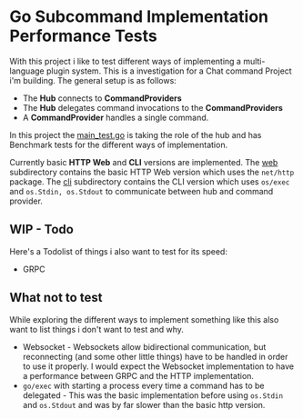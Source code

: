 # Go Subcommand Implementation Performance Tests

With this project i like to test different ways of implementing a multi-language plugin system. This is a investigation for a Chat command Project i'm building. The general setup is as follows:

- The __Hub__ connects to __CommandProviders__
- The __Hub__ delegates command invocations to the __CommandProviders__
- A __CommandProvider__ handles a single command.

In this project the [main_test.go](main_test.go) is taking the role of the hub and has Benchmark tests for the different ways of implementation.

Currently basic __HTTP Web__ and __CLI__ versions are implemented. The [web](web/) subdirectory contains the basic HTTP Web version which uses the `net/http` package. The [cli](cli/) subdirectory contains the CLI version which uses `os/exec` and `os.Stdin, os.Stdout` to communicate between hub and command provider.

## WIP - Todo

Here's a Todolist of things i also want to test for its speed:

- GRPC

## What not to test

While exploring the different ways to implement something like this also want to list things i don't want to test and why.

- Websocket - Websockets allow bidirectional communication, but reconnecting (and some other little things) have to be handled in order to use it properly. I would expect the Websocket implementation to have a performance between GRPC and the HTTP implementation.
- `go/exec` with starting a process every time a command has to be delegated - This was the basic implementation before using `os.Stdin` and `os.Stdout` and was by far slower than the basic http version.